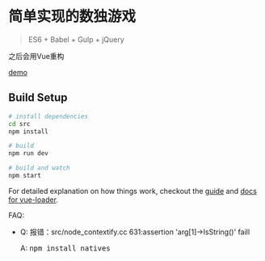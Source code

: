 # 简单实现的数独游戏

> ES6 + Babel + Gulp + jQuery
>

之后会用Vue重构

[demo](https://snakeninja110.github.io/sudoku/www/index.html)

## Build Setup

``` bash
# install dependencies
cd src
npm install

# build
npm run dev

# build and watch
npm start

```

For detailed explanation on how things work, checkout the [guide](http://vuejs-templates.github.io/webpack/) and [docs for vue-loader](http://vuejs.github.io/vue-loader).

FAQ:
   
- Q: 报错：src/node_contextify.cc 631:assertion 'arg[1]->IsString()' faill
   
   A:  <kbd> npm install natives </kbd>
